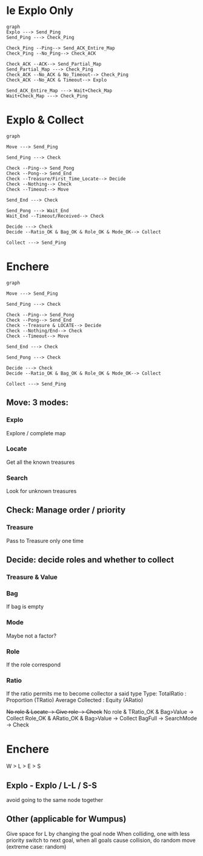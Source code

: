 # le Explo Only
```mermaid
graph
Explo ---> Send_Ping
Send_Ping ---> Check_Ping

Check_Ping --Ping--> Send_ACK_Entire_Map
Check_Ping --No_Ping--> Check_ACK

Check_ACK --ACK--> Send_Partial_Map
Send_Partial_Map ---> Check_Ping
Check_ACK --No_ACK & No_Timeout--> Check_Ping
Check_ACK --No_ACK & Timeout--> Explo

Send_ACK_Entire_Map ---> Wait+Check_Map
Wait+Check_Map ---> Check_Ping
```

# Explo & Collect
```mermaid
graph

Move ---> Send_Ping

Send_Ping ---> Check

Check --Ping--> Send_Pong
Check --Pong--> Send_End
Check --Treasure/First_Time_Locate--> Decide
Check --Nothing--> Check
Check --Timeout--> Move

Send_End ---> Check

Send_Pong ---> Wait_End
Wait_End --Timeout/Received--> Check

Decide ---> Check
Decide --Ratio_OK & Bag_OK & Role_OK & Mode_OK--> Collect

Collect ---> Send_Ping
```

# Enchere
```mermaid
graph

Move ---> Send_Ping

Send_Ping ---> Check

Check --Ping--> Send_Pong
Check --Pong--> Send_End
Check --Treasure & LOCATE--> Decide
Check --Nothing/End--> Check
Check --Timeout--> Move

Send_End ---> Check

Send_Pong ---> Check

Decide ---> Check
Decide --Ratio_OK & Bag_OK & Role_OK & Mode_OK--> Collect

Collect ---> Send_Ping
```

## Move: 3 modes: 
### Explo
Explore / complete map
### Locate
Get all the known treasures
### Search
Look for unknown treasures

## Check: Manage order / priority
### Treasure
Pass to Treasure only one time

## Decide: decide roles and whether to collect
### Treasure & Value
### Bag
If bag is empty
### Mode
Maybe not a factor?
### Role 
If the role correspond
### Ratio
If the ratio permits me to become collector a said type
Type: 
TotalRatio : Proportion (TRatio)
Average Collected : Equity (ARatio)

~~No role & Locate -> Give role -> Check~~
No role & TRatio_OK & Bag>Value -> Collect
Role_OK & ARatio_OK & Bag>Value -> Collect 
BagFull -> SearchMode -> Check


# Enchere
W > L > E > S
## Explo - Explo / L-L / S-S
avoid going to the same node together

## Other (applicable for Wumpus)
Give space for L by changing the goal node
When colliding, one with less priority switch to next goal, when all goals cause collision, do random move
(extreme case: random)


